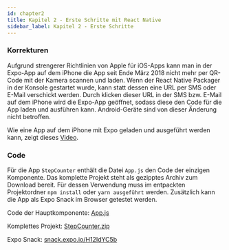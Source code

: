 ```yaml
---
id: chapter2
title: Kapitel 2 - Erste Schritte mit React Native
sidebar_label: Kapitel 2 - Erste Schritte
---
```


### Korrekturen

Aufgrund strengerer Richtlinien von Apple für iOS-Apps kann man in der Expo-App auf dem iPhone die App seit Ende März 2018 nicht mehr per QR-Code mit der Kamera scannen und laden. Wenn der React Native Packager in der Konsole gestartet wurde, kann statt dessen eine URL per SMS oder E-Mail verschickt werden. Durch klicken dieser URL in der SMS bzw. E-Mail auf dem iPhone wird die Expo-App geöffnet, sodass diese den Code für die App laden und ausführen kann. Android-Geräte sind von dieser Änderung nicht betroffen.

Wie eine App auf dem iPhone mit Expo geladen und ausgeführt werden kann, zeigt dieses [Video](https://youtu.be/w76_znaypW0).

### Code

Für die App `StepCounter` enthält die Datei `App.js` den Code der einzigen Komponente. Das komplette Projekt steht als gezipptes Archiv zum Download bereit. Für dessen Verwendung muss im entpackten Projektordner `npm install` oder `yarn ausgeführt` werden. Zusätzlich kann die App als Expo Snack im Browser getestet werden.

Code der Hauptkomponente: [App.js](assets/chapter2/App.js)

Komplettes Projekt: [StepCounter.zip](assets/chapter2/StepCounter.zip)

Expo Snack: [snack.expo.io/H12IdYC5b](https://snack.expo.io/H12IdYC5b)
